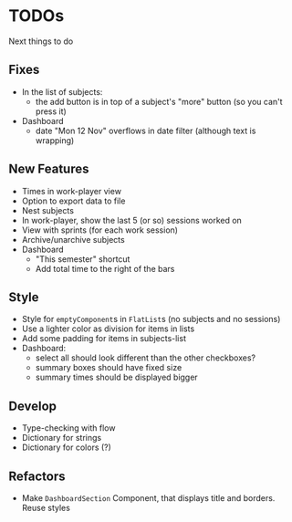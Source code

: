 # TODOs
Next things to do

## Fixes
* In the list of subjects:
  - the add button is in top of a subject's "more" button (so you can't press it)
* Dashboard
  - date "Mon 12 Nov" overflows in date filter (although text is wrapping)

## New Features
* Times in work-player view
* Option to export data to file
* Nest subjects
* In work-player, show the last 5 (or so) sessions worked on
* View with sprints (for each work session)
* Archive/unarchive subjects
* Dashboard
  - "This semester" shortcut
  - Add total time to the right of the bars

## Style
* Style for `emptyComponent`s in `FlatList`s (no subjects and no sessions)
* Use a lighter color as division for items in lists
* Add some padding for items in subjects-list
* Dashboard:
  - select all should look different than the other checkboxes?
  - summary boxes should have fixed size
  - summary times should be displayed bigger

## Develop
* Type-checking with flow
* Dictionary for strings
* Dictionary for colors (?)

## Refactors
* Make `DashboardSection` Component, that displays title and borders. Reuse styles
